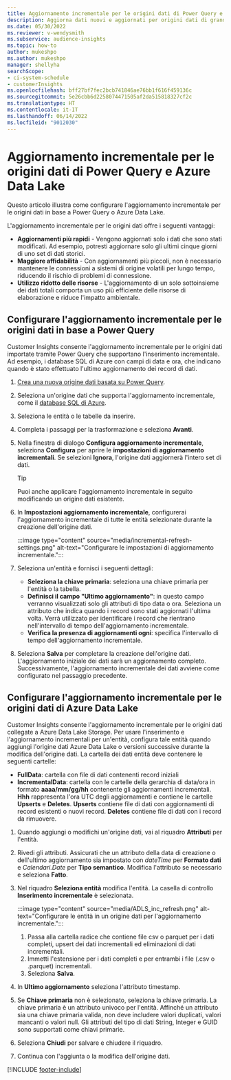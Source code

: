 ```yaml
---
title: Aggiornamento incrementale per le origini dati di Power Query e Azure Data Lake
description: Aggiorna dati nuovi e aggiornati per origini dati di grandi dimensioni in base alle origini dati di Power Query o Azure Data Lake.
ms.date: 05/30/2022
ms.reviewer: v-wendysmith
ms.subservice: audience-insights
ms.topic: how-to
author: mukeshpo
ms.author: mukeshpo
manager: shellyha
searchScope:
- ci-system-schedule
- customerInsights
ms.openlocfilehash: bff27bf7fec2bcb741846ae76bb1f616f459136c
ms.sourcegitcommit: 5e26cbb6d2258074471505af2da515818327cf2c
ms.translationtype: HT
ms.contentlocale: it-IT
ms.lasthandoff: 06/14/2022
ms.locfileid: "9012030"
---
```

# <a name="incremental-refresh-for-power-query-and-azure-data-lake-data-sources"></a>Aggiornamento incrementale per le origini dati di Power Query e Azure Data Lake

Questo articolo illustra come configurare l'aggiornamento incrementale per le origini dati in base a Power Query o Azure Data Lake.

L'aggiornamento incrementale per le origini dati offre i seguenti vantaggi:

- **Aggiornamenti più rapidi** - Vengono aggiornati solo i dati che sono stati modificati. Ad esempio, potresti aggiornare solo gli ultimi cinque giorni di uno set di dati storici.
- **Maggiore affidabilità** - Con aggiornamenti più piccoli, non è necessario mantenere le connessioni a sistemi di origine volatili per lungo tempo, riducendo il rischio di problemi di connessione.
- **Utilizzo ridotto delle risorse** - L'aggiornamento di un solo sottoinsieme dei dati totali comporta un uso più efficiente delle risorse di elaborazione e riduce l'impatto ambientale.

## <a name="configure-incremental-refresh-for-data-sources-based-on-power-query"></a>Configurare l'aggiornamento incrementale per le origini dati in base a Power Query

Customer Insights consente l'aggiornamento incrementale per le origini dati importate tramite Power Query che supportano l'inserimento incrementale. Ad esempio, i database SQL di Azure con campi di data e ora, che indicano quando è stato effettuato l'ultimo aggiornamento dei record di dati.

1. [Crea una nuova origine dati basata su Power Query](connect-power-query.md).

1. Seleziona un'origine dati che supporta l'aggiornamento incrementale, come il [database SQL di Azure](/power-query/connectors/azuresqldatabase).

1. Seleziona le entità o le tabelle da inserire.

1. Completa i passaggi per la trasformazione e seleziona **Avanti**.

1. Nella finestra di dialogo **Configura aggiornamento incrementale**, seleziona **Configura** per aprire le **impostazioni di aggiornamento incrementali**. Se selezioni **Ignora**, l'origine dati aggiornerà l'intero set di dati.
   > [!TIP]
   > Puoi anche applicare l'aggiornamento incrementale in seguito modificando un origine dati esistente.

1. In **Impostazioni aggiornamento incrementale**, configurerai l'aggiornamento incrementale di tutte le entità selezionate durante la creazione dell'origine dati.

   :::image type="content" source="media/incremental-refresh-settings.png" alt-text="Configurare le impostazioni di aggiornamento incrementale.":::

1. Seleziona un'entità e fornisci i seguenti dettagli:

   - **Seleziona la chiave primaria**: seleziona una chiave primaria per l'entità o la tabella.
   - **Definisci il campo "Ultimo aggiornamento"**: in questo campo verranno visualizzati solo gli attributi di tipo data o ora. Seleziona un attributo che indica quando i record sono stati aggiornati l'ultima volta. Verrà utilizzato per identificare i record che rientrano nell'intervallo di tempo dell'aggiornamento incrementale.
   - **Verifica la presenza di aggiornamenti ogni**: specifica l'intervallo di tempo dell'aggiornamento incrementale.

1. Seleziona **Salva** per completare la creazione dell'origine dati. L'aggiornamento iniziale dei dati sarà un aggiornamento completo. Successivamente, l'aggiornamento incrementale dei dati avviene come configurato nel passaggio precedente.

## <a name="configure-incremental-refresh-for-azure-data-lake-data-sources"></a>Configurare l'aggiornamento incrementale per le origini dati di Azure Data Lake

Customer Insights consente l'aggiornamento incrementale per le origini dati collegate a Azure Data Lake Storage. Per usare l'inserimento e l'aggiornamento incrementali per un'entità, configura tale entità quando aggiungi l'origine dati Azure Data Lake o versioni successive durante la modifica dell'origine dati. La cartella dei dati entità deve contenere le seguenti cartelle:

- **FullData**: cartella con file di dati contenenti record iniziali
- **IncrementalData**: cartella con le cartelle della gerarchia di data/ora in formato **aaaa/mm/gg/hh** contenente gli aggiornamenti incrementali. **Hhh** rappresenta l'ora UTC degli aggiornamenti e contiene le cartelle **Upserts** e **Deletes**. **Upserts** contiene file di dati con aggiornamenti di record esistenti o nuovi record. **Deletes** contiene file di dati con i record da rimuovere.

1. Quando aggiungi o modifichi un'origine dati, vai al riquadro **Attributi** per l'entità.

1. Rivedi gli attributi. Assicurati che un attributo della data di creazione o dell'ultimo aggiornamento sia impostato con *dateTime* per **Formato dati** e *Calendari.Date* per **Tipo semantico**. Modifica l'attributo se necessario e seleziona **Fatto**.

1. Nel riquadro **Seleziona entità** modifica l'entità. La casella di controllo **Inserimento incrementale** è selezionata.

   :::image type="content" source="media/ADLS_inc_refresh.png" alt-text="Configurare le entità in un origine dati per l'aggiornamento incrementale.":::

   1. Passa alla cartella radice che contiene file csv o parquet per i dati completi, upsert dei dati incrementali ed eliminazioni di dati incrementali.
   1. Immetti l'estensione per i dati completi e per entrambi i file (\.csv o \.parquet) incrementali.
   1. Seleziona **Salva**.

1. In **Ultimo aggiornamento** seleziona l'attributo timestamp.

1. Se **Chiave primaria** non è selezionato, seleziona la chiave primaria. La chiave primaria è un attributo univoco per l'entità. Affinché un attributo sia una chiave primaria valida, non deve includere valori duplicati, valori mancanti o valori null. Gli attributi del tipo di dati String, Integer e GUID sono supportati come chiavi primarie.

1. Seleziona **Chiudi** per salvare e chiudere il riquadro.

1. Continua con l'aggiunta o la modifica dell'origine dati.

[!INCLUDE [footer-include](includes/footer-banner.md)]

